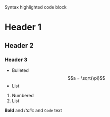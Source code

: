 Syntax highlighted code block

# Header 1
## Header 2
### Header 3

- Bulleted $$a = \sqrt{\pi}$$
- List

1. Numbered
2. List

**Bold** and _Italic_ and `Code` text
